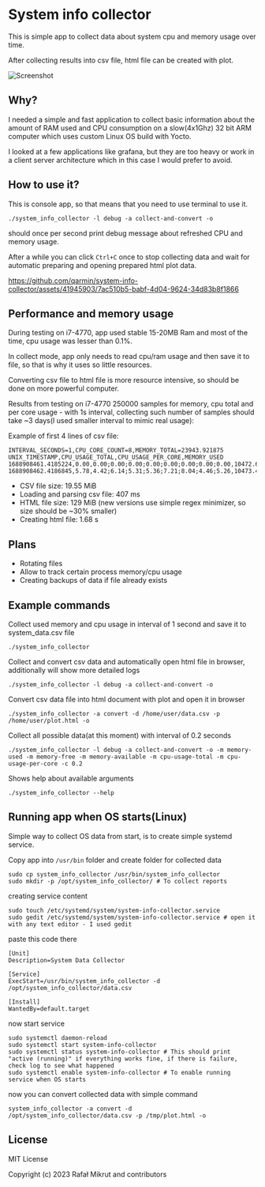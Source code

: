 # System info collector

This is simple app to collect data about system cpu and memory usage over time.

After collecting results into csv file, html file can be created with plot.

![Screenshot](https://github.com/qarmin/czkawka/assets/41945903/58371709-996a-41cf-a352-d28addf24ad9)

## Why?

I needed a simple and fast application to collect basic information about the amount of RAM used and CPU consumption on
a slow(4x1Ghz) 32 bit ARM computer which uses custom Linux OS build with Yocto.

I looked at a few applications like grafana, but they are too heavy or work in a client server architecture
which in this case I would prefer to avoid.

## How to use it?

This is console app, so that means that you need to use terminal to use it.

```
./system_info_collector -l debug -a collect-and-convert -o
```

should once per second print debug message about refreshed CPU and memory usage.

After a while you can click `Ctrl+C` once to stop collecting data and wait for automatic preparing and opening prepared
html plot data.

https://github.com/qarmin/system-info-collector/assets/41945903/7ac510b5-babf-4d04-9624-34d83b8f1866

## Performance and memory usage

During testing on i7-4770, app used stable 15-20MB Ram and most of the time, cpu usage was lesser than 0.1%.

In collect mode, app only needs to read cpu/ram usage and then save it to file, so that is why it uses so little
resources.

Converting csv file to html file is more resource intensive, so should be done on more powerful computer.

Results from testing on i7-4770 250000 samples for memory, cpu total and per core usage - with 1s interval, collecting
such number of samples should take ~3 days(I used smaller interval to mimic real usage):

Example of first 4 lines of csv file:

```
INTERVAL_SECONDS=1,CPU_CORE_COUNT=8,MEMORY_TOTAL=23943.921875
UNIX_TIMESTAMP,CPU_USAGE_TOTAL,CPU_USAGE_PER_CORE,MEMORY_USED
1688908461.4185224,0.00,0.00;0.00;0.00;0.00;0.00;0.00;0.00;0.00,10472.640625
1688908462.4186845,5.78,4.42;6.14;5.31;5.36;7.21;8.04;4.46;5.26,10473.49609375
```

- CSV file size: 19.55 MiB
- Loading and parsing csv file: 407 ms
- HTML file size: 129 MiB (new versions use simple regex minimizer, so size should be ~30% smaller)
- Creating html file: 1.68 s

## Plans

- Rotating files
- Allow to track certain process memory/cpu usage
- Creating backups of data if file already exists

## Example commands

Collect used memory and cpu usage in interval of 1 second and save it to system_data.csv file

```
./system_info_collector
```

Collect and convert csv data and automatically open html file in browser, additionally will show more detailed logs

```
./system_info_collector -l debug -a collect-and-convert -o
```

Convert csv data file into html document with plot and open it in browser

```
./system_info_collector -a convert -d /home/user/data.csv -p /home/user/plot.html -o
```

Collect all possible data(at this moment) with interval of 0.2 seconds

```
./system_info_collector -l debug -a collect-and-convert -o -m memory-used -m memory-free -m memory-available -m cpu-usage-total -m cpu-usage-per-core -c 0.2
```

Shows help about available arguments

```
./system_info_collector --help
```

## Running app when OS starts(Linux)

Simple way to collect OS data from start, is to create simple systemd service.

Copy app into `/usr/bin` folder and create folder for collected data

```
sudo cp system_info_collector /usr/bin/system_info_collector
sudo mkdir -p /opt/system_info_collector/ # To collect reports
```

creating service content

```
sudo touch /etc/systemd/system/system-info-collector.service
sudo gedit /etc/systemd/system/system-info-collector.service # open it with any text editor - I used gedit
```

paste this code there

```
[Unit]
Description=System Data Collector

[Service]
ExecStart=/usr/bin/system_info_collector -d /opt/system_info_collector/data.csv

[Install]
WantedBy=default.target
```

now start service

```
sudo systemctl daemon-reload
sudo systemctl start system-info-collector
sudo systemctl status system-info-collector # This should print "active (running)" if everything works fine, if there is failure, check log to see what happened
sudo systemctl enable system-info-collector # To enable running service when OS starts
```

now you can convert collected data with simple command

```
system_info_collector -a convert -d /opt/system_info_collector/data.csv -p /tmp/plot.html -o
```

## License

MIT License

Copyright (c) 2023 Rafał Mikrut and contributors